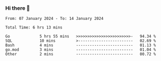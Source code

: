 ### Hi there 👋

<!--
**zhumeme/zhumeme** is a ✨ _special_ ✨ repository because its `README.md` (this file) appears on your GitHub profile.

Here are some ideas to get you started:

- 🔭 I’m currently working on ...
- 🌱 I’m currently learning ...
- 👯 I’m looking to collaborate on ...
- 🤔 I’m looking for help with ...
- 💬 Ask me about ...
- 📫 How to reach me: ...
- 😄 Pronouns: ...
- ⚡ Fun fact: ...
-->

<!--START_SECTION:waka-->

```all_time
From: 07 January 2024 - To: 14 January 2024

Total Time: 6 hrs 13 mins

Go             5 hrs 55 mins   >>>>>>>>>>>>>>>>>>>>>>>>-   94.34 %
SQL            10 mins         >------------------------   02.69 %
Bash           4 mins          -------------------------   01.13 %
go.mod         3 mins          -------------------------   01.04 %
Other          2 mins          -------------------------   00.72 %
```

<!--END_SECTION:waka-->
